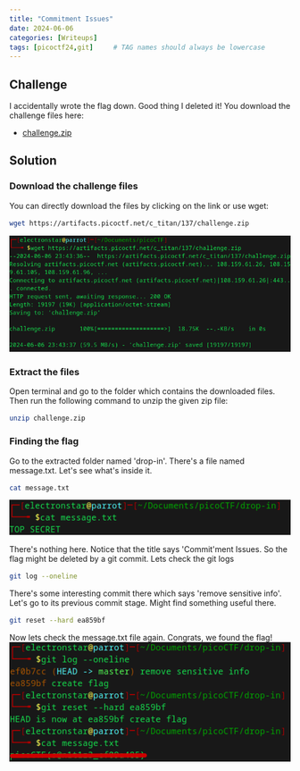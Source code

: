 ```yaml
---
title: "Commitment Issues"
date: 2024-06-06
categories: [Writeups]
tags: [picoctf24,git]     # TAG names should always be lowercase
---
```


## Challenge

I accidentally wrote the flag down. Good thing I deleted it!
You download the challenge files here:
- [challenge.zip](https://artifacts.picoctf.net/c_titan/137/challenge.zip)

## Solution

### Download the challenge files

You can directly download the files by clicking on the link or use wget:
```bash
wget https://artifacts.picoctf.net/c_titan/137/challenge.zip
```

![P1](/assets/images/2024-06-06/Commitment-Issues-1.png)

### Extract the files

Open terminal and go to the folder which contains the downloaded files.
Then run the following command to unzip the given zip file:
```bash
unzip challenge.zip
```

### Finding the flag

Go to the extracted folder named 'drop-in'. There's a file named message.txt. Let's see what's inside it.
```bash
cat message.txt
```
![P2](/assets/images/2024-06-06/Commitment-Issues-2.png)

There's nothing here. Notice that the title says 'Commit'ment Issues. So the flag might be deleted by a git commit. Lets check the git logs
```bash
git log --oneline
```
There's some interesting commit there which says 'remove sensitive info'. Let's go to its previous commit stage. Might find something useful there.
```bash
git reset --hard ea859bf
```

Now lets check the message.txt file again. Congrats, we found the flag!
![P3](/assets/images/2024-06-06/Commitment-Issues-3.png)
